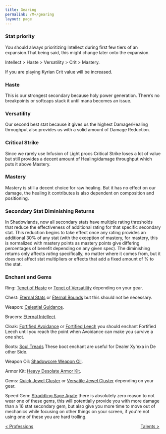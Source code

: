 ```yaml
---
title: Gearing
permalink: /M+/gearing
layout: page
---
```


### **Stat priority**

You should always prioritizing Intellect during first few tiers of an expansion.That being said, this might change later onto the expansion.

Intellect > Haste > Versatility > Crit > Mastery. 

If you are playing Kyrian Crit value will be increased.

### Haste

This is our strongest secondary because holy power generation. There’s no breakpoints or softcaps stack it until mana becomes an issue.

### Versatility

Our second best stat because it gives us the highest Damage/Healing throughput also provides us with a solid amount of Damage Reduction.

### Critical Strike

Since we rarely use Infusion of Light procs Critical Strike loses a lot of value but still provides a decent amount of Healing/damage throughput which puts it above Mastery.

### Mastery

Mastery is still a decent choice for raw healing. But it has no effect on our damage, the healing it contributes is also dependent on composition and positioning.

### Secondary Stat Diminishing Returns

In Shadowlands, now all secondary stats have multiple rating thresholds that reduce the effectiveness of additional rating for that specific secondary stat. This reduction begins to take effect once any rating provides an additional 30% of any stat (with the exception of mastery, for mastery, this is normalized with mastery points as mastery points give differing percentages of benefit depending on any given spec). The diminishing returns only affects *rating* specifically, no matter where it comes from, but it does not affect stat multipliers or effects that add a fixed amount of % to the stat.

### Enchant and Gems

Ring:
[Tenet of Haste](https://www.wowhead.com/spell=309617/tenet-of-haste) or [Tenet of Versatility](https://www.wowhead.com/spell=309619/tenet-of-versatility) depending on your gear.

Chest:
[Eternal Stats](https://www.wowhead.com/spell=324773/eternal-stats) or [Eternal Bounds](https://www.wowhead.com/spell=323761/eternal-bounds) but this should not be necessary.

Weapon: [Celestial Guidance](https://www.wowhead.com/spell=309627/celestial-guidance).

Bracers: [Eternal Intellect](https://www.wowhead.com/spell=309609/eternal-intellect).

Cloak: [Fortified Avoidance](https://www.wowhead.com/spell=309530/fortified-avoidance) or [Fortified Leech](https://www.wowhead.com/spell=309531/fortified-leech) you should enchant Fortified Leech until you reach the point when Avoidance can make you survive a one shot.

Boots: [Soul Treads](https://www.wowhead.com/spell=323609/soul-treads) These boot enchant are useful for Dealer Xy'exa in De other Side.

Weapon Oil: [Shadowcore Weapon Oil](https://www.wowhead.com/item=171285/shadowcore-oil).

Armor Kit: [Heavy Desolate Armor Kit](https://www.wowhead.com/item=172347/heavy-desolate-armor-kit).

Gems: [Quick Jewel Cluster](https://www.wowhead.com/item=173128/quick-jewel-cluster) or [Versatile Jewel Cluster](https://www.wowhead.com/item=173129/versatile-jewel-cluster) depending on your gear.

Speed Gem: [Straddling Sage Agate](https://www.wowhead.com/item=169220/straddling-sage-agate) there is absolutely zero reason to not wear one of these gems, this will potentially provide you with more damage than a 16 stat secondary gem, but also give you more time to move out of mechanics while focusing on other things on your screen, if you're not using one of these you are hard trolling.



<div>
<div style="text-align:left;display: inline-block;width: 49%;">
<a href="/M+/professions"> < Professions </a>
</div>
<div style="text-align:right;display: inline-block;width: 49%;">
<a href="/M+/talents"> Talents ></a>
</div>
</div>
